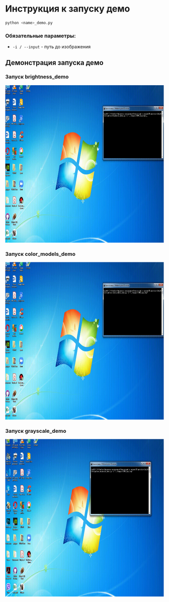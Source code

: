 # Инструкция к запуску демо
```bash
python <name>_demo.py
```
### Обязательные параметры:
* `-i / --input` - путь до изображения

## Демонстрация запуска демо
### Запуск brightness_demo
<img src="../resources/brightness_demo_record.gif" width="850" height="500" />

### Запуск color_models_demo
<img src="../resources/color_models_demo_record.gif" width="850" height="500" />

### Запуск grayscale_demo
<img src="../resources/grayscale_demo_record.gif" width="850" height="500" />